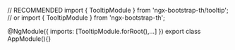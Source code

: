 // RECOMMENDED
import { TooltipModule } from 'ngx-bootstrap-th/tooltip';
// or
import { TooltipModule } from 'ngx-bootstrap-th';

@NgModule({
  imports: [TooltipModule.forRoot(),...]
})
export class AppModule(){}

